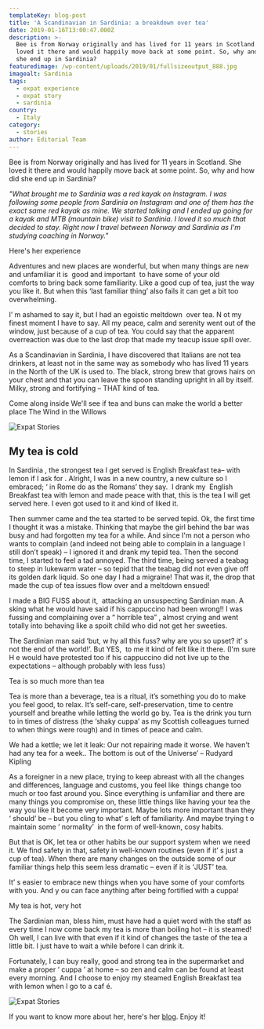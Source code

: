 ```yaml
---
templateKey: blog-post
title: 'A Scandinavian in Sardinia: a breakdown over tea'
date: 2019-01-16T13:00:47.000Z
description: >-
  Bee is from Norway originally and has lived for 11 years in Scotland. She
  loved it there and would happily move back at some point. So, why and how did
  she end up in Sardinia?
featuredimage: /wp-content/uploads/2019/01/fullsizeoutput_888.jpg
imagealt: Sardinia
tags:
  - expat experience
  - expat story
  - sardinia
country:
  - Italy
category:
  - stories
author: Editorial Team
---
```

Bee is from Norway originally and has lived for 11 years in Scotland. She loved it there and would happily move back at some point. So, why and how did she end up in Sardinia?

_"What brought me to Sardinia was a red kayak on Instagram. I was following some people from Sardinia on Instagram and one of them has the exact same red kayak as mine. We started talking and I ended up going for a kayak and MTB (mountain bike) visit to Sardinia. I loved it so much that decided to stay. Right now I travel between Norway and Sardinia as I'm studying coaching in Norway."_

Here's her experience

Adventures and new places are wonderful, but when many things are new and unfamiliar it is  good and important  to have some of your old comforts to bring back some familiarity. Like a good cup of tea, just the way you like it. But when this ‘last familiar thing’ also fails it can get a bit too overwhelming.

I’ m ashamed to say it, but I had an egoistic meltdown  over tea. N ot my finest moment I have to say. All my peace, calm and serenity went out of the window, just because of a cup of tea. You could say that the apparent overreaction was due to the last drop that made my teacup issue spill over.

As a Scandinavian in Sardinia, I have discovered that Italians are not tea drinkers, at least not in the same way as somebody who has lived 11 years in the North of the UK is used to. The black, strong brew that grows hairs on your chest and that you can leave the spoon standing upright in all by itself. Milky, strong and fortifying –   THAT kind of tea.

Come along inside We'll see if tea and buns can make the world a better place The Wind in the Willows

![Expat Stories](/img/uploads/2019/01/IMG_7364.jpg)

## My tea is cold

In Sardinia , the strongest tea I get served is English Breakfast tea– with lemon if I ask for . Alright, I was in a new country, a new culture so I embraced; ‘ in Rome do as the Romans’ they say.  I drank my  English Breakfast tea with lemon and made peace with that, this is the tea I will get served here. I even got used to it and kind of liked it.

Then summer came and the tea started to be served tepid. Ok, the first time I thought it was a mistake. Thinking that maybe the girl behind the bar was busy and had forgotten my tea for a while. And since I'm not a person who wants to complain (and indeed not being able to complain in a language I still don’t speak) – I ignored it and drank my tepid tea. Then the second time, I started to feel a tad annoyed. The third time, being served a teabag to steep in lukewarm water – so tepid that the teabag did not even give off its golden dark liquid. So one day I had a migraine! That was it, the drop that made the cup of tea issues flow over and a meltdown ensued!

I made a BIG FUSS about it,  attacking an unsuspecting Sardinian man. A sking what he would have said if his cappuccino had been wrong!! I was fussing and complaining over a “ horrible tea” , almost crying and went totally into behaving like a spoilt child who did not get her sweeties.

The Sardinian man said ‘but, w hy all this fuss? why are you so upset? it’ s not the end of the world!’. But YES,  to me it kind of felt like it there. (I'm sure H e would have protested too if his cappuccino did not live up to the expectations – although probably with less fuss)

Tea is so much more than tea

Tea is more than a beverage, tea is a ritual, it’s something you do to make you feel good, to relax. It’s self-care, self-preservation, time to centre yourself and breathe while letting the world go by. Tea is the drink you turn to in times of distress (the ‘shaky cuppa’ as my Scottish colleagues turned to when things were rough) and in times of peace and calm.

We had a kettle; we let it leak: Our not repairing made it worse. We haven't had any tea for a week.. The bottom is out of the Universe’ – Rudyard Kipling

As a foreigner in a new place, trying to keep abreast with all the changes and differences, language and customs, you feel like  things change too much or too fast around you. Since everything is unfamiliar and there are many things you compromise on, these little things like having your tea the way you like it become very important. Maybe lots more important than they ‘ should’ be – but you cling to what’ s left of familiarity. And maybe trying t o maintain some ‘ normality’  in the form of well-known, cosy habits.

But that is OK, let tea or other habits be our support system when we need it. We find safety in that, safety in well-known routines (even if it’ s just a cup of tea). When there are many changes on the outside some of our familiar things help this seem less dramatic – even if it is ‘<span lang="DE">JUST’ tea.

It’ s easier to embrace new things when you have some of your comforts with you. And y ou can face anything after being fortified with a cuppa!

My tea is hot, very hot

The Sardinian man, bless him, must have had a quiet word with the staff as every time I now come back my tea is more than boiling hot – it is steamed! Oh well, I can live with that even if it kind of changes the taste of the tea a little bit. I just have to wait a while before I can drink it.

Fortunately, I can buy really, good and strong tea in the supermarket and make a proper ‘ cuppa ’ at home – so zen and calm can be found at least every morning. And I choose to enjoy my steamed English Breakfast tea with lemon when I go to a caf é.

![Expat Stories](/img/uploads/2019/01/tea.jpg)

If you want to know more about her, here's her [blog](https://the-compass-adventures.com). Enjoy it!
